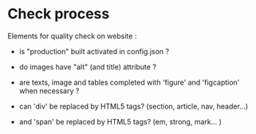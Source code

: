 # Check process

Elements for quality check on website :

- is "production" built activated in config.json ?

- do images have "alt" (and title) attribute ?
- are texts, image and tables completed with 'figure' and 'figcaption' when necessary ?
- can 'div' be replaced by HTML5 tags? (section, article, nav, header...) 
- and 'span' be replaced by HTML5 tags? (em, strong, mark... )


